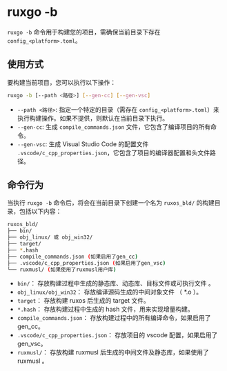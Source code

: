 # ruxgo -b

`ruxgo -b` 命令用于构建您的项目，需确保当前目录下存在 `config_<platform>.toml`。

## 使用方式

要构建当前项目，您可以执行以下操作：

```bash
ruxgo -b [--path <路径>] [--gen-cc] [--gen-vsc]
```

- `--path <路径>`: 指定一个特定的目录（需存在 `config_<platform>.toml`）来执行构建操作。如果不提供，则默认在当前目录下执行。
- `--gen-cc`: 生成 `compile_commands.json` 文件，它包含了编译项目的所有命令。
- `--gen-vsc`: 生成 Visual Studio Code 的配置文件 `.vscode/c_cpp_properties.json`，它包含了项目的编译器配置和头文件路径。

## 命令行为

当执行 `ruxgo -b` 命令后，将会在当前目录下创建一个名为 `ruxos_bld/` 的构建目录，包括以下内容：

```bash
ruxos_bld/
├── bin/
├── obj_linux/ 或 obj_win32/
├── target/
├── *.hash
├── compile_commands.json (如果启用了gen_cc)
├── .vscode/c_cpp_properties.json (如果启用了gen_vsc)
└── ruxmusl/ (如果使用了ruxmusl用户库)
```

- `bin/`： 存放构建过程中生成的静态库、动态库、目标文件或可执行文件 。
- `obj_linux/obj_win32`： 存放编译源码生成的中间对象文件 （ *.o ）。
- `target`： 存放构建 ruxos 后生成的 target 文件。
- `*.hash`： 存放构建过程中生成的 hash 文件，用来实现增量构建。
- `compile_commands.json`： 存放构建过程中的所有编译命令，如果启用了 gen_cc。
- `.vscode/c_cpp_properties.json`： 存放项目的 vscode 配置，如果启用了 gen_vsc。
- `ruxmusl/`： 存放构建 ruxmusl 后生成的中间文件及静态库，如果使用了 ruxmusl 。